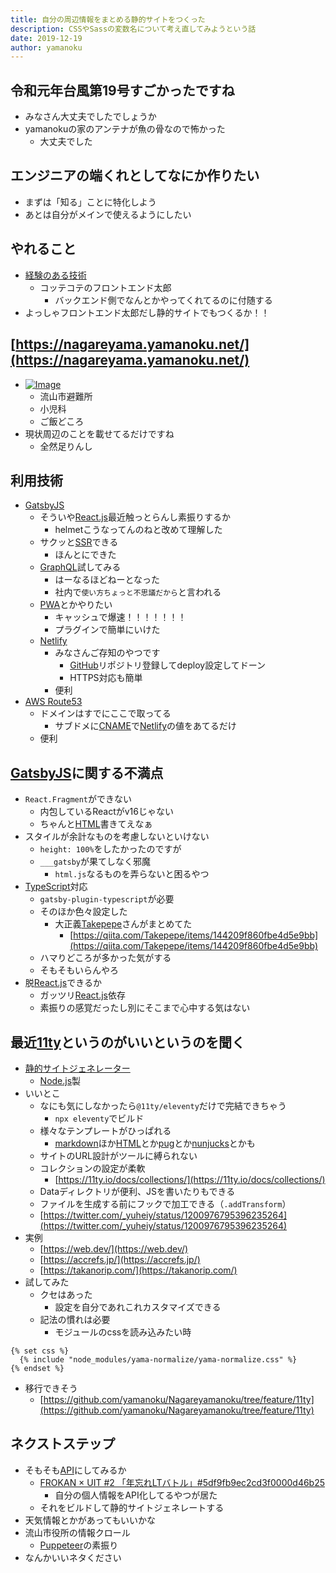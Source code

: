 ```yaml
---
title: 自分の周辺情報をまとめる静的サイトをつくった
description: CSSやSassの変数名について考え直してみようという話
date: 2019-12-19
author: yamanoku
---
```


## 令和元年台風第19号すごかったですね
- みなさん大丈夫でしたでしょうか
- yamanokuの家のアンテナが魚の骨なので怖かった
  - 大丈夫でした

## エンジニアの端くれとしてなにか作りたい
- まずは「知る」ことに特化しよう
- あとは自分がメインで使えるようにしたい

## やれること
- [経験のある技術](https://scrapbox.io/yamanoku/%E7%B5%8C%E9%A8%93%E3%81%AE%E3%81%82%E3%82%8B%E6%8A%80%E8%A1%93)
  - コッテコテのフロントエンド太郎
    - バックエンド側でなんとかやってくれてるのに付随する
- よっしゃフロントエンド太郎だし静的サイトでもつくるか！！

## [https://nagareyama.yamanoku.net/](https://nagareyama.yamanoku.net/)

- [![Image](https://gyazo.com/d4b4fad35f4449b38284acf64b523a43/thumb/1000)](https://gyazo.com/d4b4fad35f4449b38284acf64b523a43)
  - 流山市避難所
  - 小児科
  - ご飯どころ
- 現状周辺のことを載せてるだけですね
  - 全然足りんし

## 利用技術
- [GatsbyJS](https://scrapbox.io/yamanoku/GatsbyJS)
  - そういや[React.js](https://scrapbox.io/yamanoku/React.js)最近触っとらんし素振りするか
    - helmetこうなってんのねと改めて理解した
  - サクッと[SSR](https://scrapbox.io/yamanoku/SSR)できる
    - ほんとにできた
  - [GraphQL](https://scrapbox.io/yamanoku/GraphQL)試してみる
    - はーなるほどねーとなった
    - 社内で`使い方ちょっと不思議だから`と言われる
  - [PWA](https://scrapbox.io/yamanoku/PWA)とかやりたい
    - キャッシュで爆速！！！！！！！
    - プラグインで簡単にいけた
  - [Netlify](https://scrapbox.io/yamanoku/Netlify)
    - みなさんご存知のやつです
      - [GitHub](https://scrapbox.io/yamanoku/GitHub)リポジトリ登録してdeploy設定してドーン
      - HTTPS対応も簡単
    - 便利
- [AWS Route53](https://scrapbox.io/yamanoku/AWS_Route53)
  - ドメインはすでにここで取ってる
    - サブドメに[CNAME](https://scrapbox.io/yamanoku/CNAME)で[Netlify](https://scrapbox.io/yamanoku/Netlify)の値をあてるだけ
  - 便利

## [GatsbyJS](https://scrapbox.io/yamanoku/GatsbyJS)に関する不満点
- `React.Fragment`ができない
  - 内包しているReactがv16じゃない
  - ちゃんと[HTML](https://scrapbox.io/yamanoku/HTML)書きてえなぁ
- スタイルが余計なものを考慮しないといけない
  - `height: 100%`をしたかったのですが
  - `___gatsby`が果てしなく邪魔
    - `html.js`なるものを弄らないと困るやつ
- [TypeScript](https://scrapbox.io/yamanoku/TypeScript)対応
  - `gatsby-plugin-typescript`が必要
  - そのほか色々設定した
    - 大正義[Takepepe](https://scrapbox.io/yamanoku/Takepepe)さんがまとめてた
      - [https://qiita.com/Takepepe/items/144209f860fbe4d5e9bb](https://qiita.com/Takepepe/items/144209f860fbe4d5e9bb)
  - ハマりどころが多かった気がする
  - そもそもいらんやろ
- 脱[React.js](https://scrapbox.io/yamanoku/React.js)できるか
  - ガッツリ[React.js](https://scrapbox.io/yamanoku/React.js)依存
  - 素振りの感覚だったし別にそこまで心中する気はない

## 最近[11ty](https://scrapbox.io/yamanoku/11ty)というのがいいというのを聞く
- [静的サイトジェネレーター](https://scrapbox.io/yamanoku/%E9%9D%99%E7%9A%84%E3%82%B5%E3%82%A4%E3%83%88%E3%82%B8%E3%82%A7%E3%83%8D%E3%83%AC%E3%83%BC%E3%82%BF%E3%83%BC)
  - [Node.js](https://scrapbox.io/yamanoku/Node.js)製
- いいとこ
  - なにも気にしなかったら`@11ty/eleventy`だけで完結できちゃう
    - `npx eleventy`でビルド
  - 様々なテンプレートがひっぱれる
    - [markdown](https://scrapbox.io/yamanoku/markdown)ほか[HTML](https://scrapbox.io/yamanoku/HTML)とか[pug](https://scrapbox.io/yamanoku/pug)とか[nunjucks](https://scrapbox.io/yamanoku/nunjucks)とかも
  - サイトのURL設計がツールに縛られない
  - コレクションの設定が柔軟
    - [https://11ty.io/docs/collections/](https://11ty.io/docs/collections/)
  - Dataディレクトリが便利、JSを書いたりもできる
  - ファイルを生成する前にフックで加工できる（`.addTransform`）
  - [https://twitter.com/_yuheiy/status/1200976795396235264](https://twitter.com/_yuheiy/status/1200976795396235264)
- 実例
  - [https://web.dev/](https://web.dev/)
  - [https://accrefs.jp/](https://accrefs.jp/)
  - [https://takanorip.com/](https://takanorip.com/)
- 試してみた
  - クセはあった
    - 設定を自分であれこれカスタマイズできる
  - 記法の慣れは必要
    - モジュールのcssを読み込みたい時

```liquid
{% set css %}
  {% include "node_modules/yama-normalize/yama-normalize.css" %}
{% endset %}
```

- 移行できそう
  - [https://github.com/yamanoku/Nagareyamanoku/tree/feature/11ty](https://github.com/yamanoku/Nagareyamanoku/tree/feature/11ty)

## ネクストステップ
- そもそも[API](https://scrapbox.io/yamanoku/API)にしてみるか
  - [FROKAN × UIT #2 「年忘れLTバトル」#5df9fb9ec2cd3f0000d46b25](https://scrapbox.io/yamanoku/FROKAN_%C3%97_UIT_%232_%E3%80%8C%E5%B9%B4%E5%BF%98%E3%82%8CLT%E3%83%90%E3%83%88%E3%83%AB%E3%80%8D#5df9fb9ec2cd3f0000d46b25)
    - 自分の個人情報をAPI化してるやつが居た
  - それをビルドして静的サイトジェネレートする
- 天気情報とかがあってもいいかな
- 流山市役所の情報クロール
  - [Puppeteer](https://scrapbox.io/yamanoku/Puppeteer)の素振り
- なんかいいネタください
